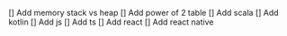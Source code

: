 [] Add memory stack vs heap
[] Add power of 2 table
[] Add scala
[] Add kotlin
[] Add js
[] Add ts
[] Add react
[] Add react native

